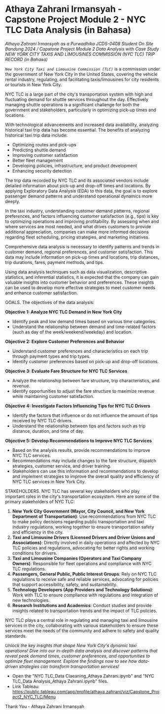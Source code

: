 # Athaya Zahrani Irmansyah - Capstone Project Module 2 - NYC TLC Data Analysis (in Bahasa)

_Athaya Zahrani Irmansyah as a Purwadhika JCDS-0408 Student On Site Bandung 2024 / Capstone Project Module 2 Data Analysis with Case Study NEW YORK CITY TAXIS AND LIMOUSINES COMMISSION (NYC TLC) TRIP RECORD (in Bahasa)_

*`New York City Taxi and Limousine Commission (TLC)`* is a commission under the government of New York City in the United States, covering the vehicle rental industry, regulating, and facilitating taxis/limousines for city residents or tourists in New York City.

NYC TLC is a large part of the city's transportation system with high and fluctuating demand for shuttle services throughout the day. Effectively managing shuttle operations is a significant challenge for both the government and stakeholders, particularly in optimizing pick-up times and locations.

With technological advancements and increased data availability, analyzing historical taxi trip data has become essential. The benefits of analyzing historical taxi trip data include:
-	Optimizing routes and pick-ups
-	Predicting shuttle demand
-	Improving customer satisfaction
-	Better fleet management
-	Developing policies, infrastructure, and product development
-	Enhancing security detection

The trip data recorded by NYC TLC and its associated vendors include detailed information about pick-up and drop-off times and locations. By applying Exploratory Data Analysis (EDA) to this data, the goal is to explore passenger demand patterns and understand operational dynamics more deeply.

In the taxi industry, understanding customer demand patterns, regional preferences, and factors influencing customer satisfaction (e.g., tips) is key to optimizing operations and improving profitability. By assessing when and where services are most needed, and what drives customers to provide additional appreciation, companies can make more informed decisions regarding fleet scheduling, pricing strategies, and marketing initiatives.

Comprehensive data analysis is necessary to identify patterns and trends in customer demand, regional preferences, and customer satisfaction. This data may include information on pick-up times and locations, trip distances, trip durations, fares, payment methods, and tips.

Using data analysis techniques such as data visualization, descriptive statistics, and inferential statistics, it is expected that the company can gain valuable insights into customer behavior and preferences. These insights can be used to develop more effective strategies to meet customer needs and enhance customer satisfaction.


GOALS. The objectives of the data analysis:

**Objective 1: Analyze NYC TLC Demand in New York City**
-	Identify peak and low demand times based on various time categories.
-	Understand the relationship between demand and time-related factors (such as day of the week/weekend/weekday) and location.

**Objective 2: Explore Customer Preferences and Behavior**
-	Understand customer preferences and characteristics on each trip through payment types and trip types.
-	Identify customer preferences based on pick-up and drop-off locations.

**Objective 3: Evaluate Fare Structure for NYC TLC Services**
-	Analyze the relationship between fare structure, trip characteristics, and revenue.
-	Identify opportunities to adjust the fare structure to maximize revenue while maintaining customer satisfaction.

**Objective 4: Investigate Factors Influencing Tips for NYC TLC Drivers**
-	Identify the factors that influence or do not influence the amount of tips received by NYC TLC drivers.
-	Understand the relationship between tips and factors such as trip distance, duration, and time of day.

**Objective 5: Develop Recommendations to Improve NYC TLC Services**
-	Based on the analysis results, provide recommendations to improve NYC TLC services.
-	Recommendations may include changes to the fare structure, dispatch strategies, customer service, and driver training.
-	Stakeholders can use this information and recommendations to develop and implement strategies to improve the overall quality and efficiency of NYC TLC services in New York City.

STAKEHOLDERS. NYC TLC has several key stakeholders who play important roles in the city's transportation ecosystem. Here are some of the primary stakeholders of NYC TLC:

1. **New York City Government (Mayor, City Council, and New York Department of Transportation)**: Use recommendations from NYC TLC to make policy decisions regarding public transportation and taxi industry regulations, working together to ensure transportation safety and efficiency in the city.
2.	**Taxi and Limousine Drivers (Licensed Drivers and Driver Unions and Associations)**: Directly involved in daily operations and affected by NYC TLC policies and regulations, advocating for better rights and working conditions for drivers.
3.	**Taxi and Limousine Companies (Operators and Taxi Company Owners)**: Responsible for fleet operations and compliance with NYC TLC regulations.
4.	**Passengers, General Public, Public Interest Groups**: Rely on NYC TLC regulations to receive safe and reliable services, advocating for policies that support accessibility, safety, and sustainability.
5.	**Technology Developers (App Providers and Technology Solutions)**: Work with TLC to ensure compliance with regulations and integration of new technologies.
6.	**Research Institutions and Academics**: Conduct studies and provide insights related to transportation trends and the impact of TLC policies.

NYC TLC plays a central role in regulating and managing taxi and limousine services in the city, collaborating with various stakeholders to ensure these services meet the needs of the community and adhere to safety and quality standards.

_Unlock the key insights that shape New York City's dynamic taxi operations! Dive into our in-depth data analysis and discover patterns that reveal peak demand times, customer preferences, and opportunities to optimize fleet management. Explore the findings now to see how data-driven strategies can transform transportation services!_

- Open the "NYC TLC_Data Claeaning_Athaya Zahrani.ipynb" and "NYC TLC_Data Analysis_Athaya Zahrani.ipynb" files.
- Link Tableau: https://public.tableau.com/app/profile/athaya.zahrani/viz/Capstone_Project2_NYC_TLC/Menu

Thank You - Athaya Zahrani Irmansyah
